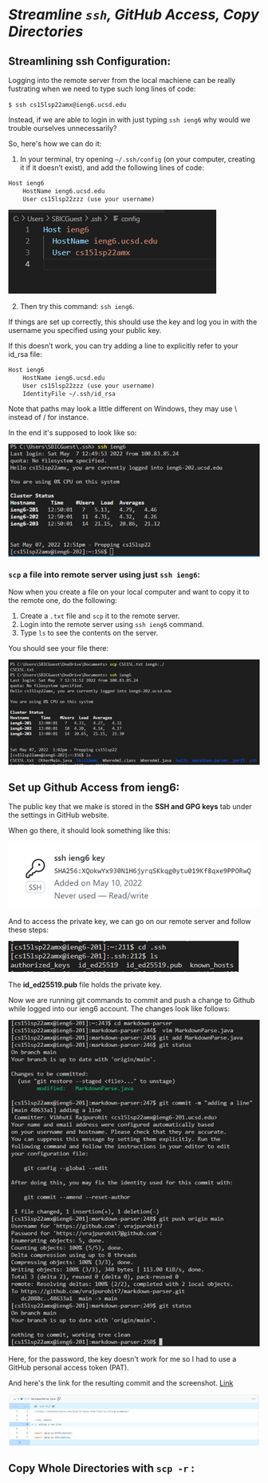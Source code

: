 # *Streamline `ssh`, GitHub Access, Copy Directories*

## Streamlining ssh Configuration:
Logging into the remote server from the local machiene can be really fustrating when we need to type such long lines of code:

`$ ssh cs15lsp22amx@ieng6.ucsd.edu`

Instead, if we are able to login in with just typing `ssh ieng6` why would we trouble ourselves unnecessarily?

So, here's how we can do it:

1. In your terminal, try opening `~/.ssh/config` (on your computer, creating it if it doesn’t exist), and add the following lines of code:
```
Host ieng6
    HostName ieng6.ucsd.edu
    User cs15lsp22zzz (use your username)
```
![Image](3-host.png)

2. Then try this command: `ssh ieng6`. 

If things are set up correctly, this should use the key and log you in with the username you specified using your public key.

If this doesn’t work, you can try adding a line to explicitly refer to your id_rsa file:
```
Host ieng6
    HostName ieng6.ucsd.edu
    User cs15lsp22zzz (use your username)
    IdentityFile ~/.ssh/id_rsa
 ```
Note that paths may look a little different on Windows, they may use \ instead of / for instance. 

In the end it's supposed to look like so:

![Image](3-ssh_ieng6.png)
### `scp` a file into remote server using just `ssh ieng6`:
Now when you create a file on your local computer and want to copy it to the remote one, do the following:

1. Create a `.txt` file and `scp` it to the remote server.
2. Login into the remote server using `ssh ieng6` command.
3. Type `ls` to see the contents on the server.

You should see your file there:

![Image](3-scp.png)

## Set up Github Access from ieng6:
The public key that we make is stored in the **SSH and GPG keys** tab under the settings in GitHub website.

When go there, it should look something like this:

![Image](3-github_action1.png)

And to access the private key, we can go on our remote server and follow these steps:

![Image](3-github_action2.png)

The **id_ed25519.pub** file holds the private key.

Now we are running git commands to commit and push a change to Github while logged into our ieng6 account. The changes look like follows:

![Image](3-github_action3.png)

Here, for the password, the key doesn't work for me so I had to use a GitHub personal access token (PAT).

And here's the link for the resulting commit and the screenshot.
[Link](https://github.com/vrajpurohit7/markdown-parser/commit/dc2088c6db10b35faac045211a9678e59c85206f)

![Image](3-github_action4.png)

## Copy Whole Directories with `scp -r` :